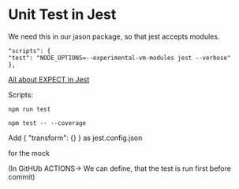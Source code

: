 # Unit Test in Jest

We need this in our jason package, so that jest accepts modules.

```
"scripts": {
"test": "NODE_OPTIONS=--experimental-vm-modules jest --verbose"
},

```

[All about EXPECT in Jest](https://jestjs.io/docs/expect#expectstringcontainingstring)

Scripts:

```
npm run test

npm test -- --coverage

```

Add
{
"transform": {}
}
as jest.config.json

for the mock

(In GitHUb ACTIONS-> We can define, that the test is run first before commit)
